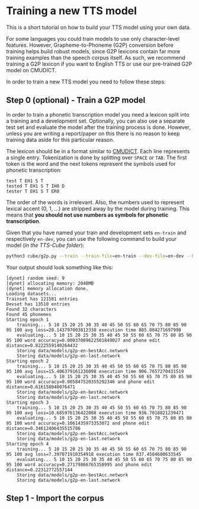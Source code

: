 # Training a new TTS model

This is a short tutorial on how to build your TTS model using your own data.

For some languages you could train models to use only character-level features. However, Grapheme-to-Phoneme (G2P) conversion before training helps build robust models, since G2P lexicons contain far more training examples than the speech corpus itself. As such, we recommend training a G2P lexicon if you want to English TTS or use our pre-trained G2P model on CMUDICT.  

In order to train a new TTS model you need to follow these steps:

## Step 0 (optional) - Train a G2P model

In order to train a phonetic transcription model you need a lexicon split into a training and a development set. Optionally, you can also use a separate test set and evaluate the model after the training process is done. However, unless you are writing a report/paper on this there is no reason to keep training data aside for this particular reason.

The lexicon should be in a format similar to [CMUDICT](https://github.com/cmusphinx/cmudict). Each line represents a single entry. Tokenization is done by splitting over `SPACE` or `TAB`. The first token is the word and the next tokens represent the symbols used for phonetic transcription:

```text
test T EH1 S T
tested T EH1 S T IH0 D
tester T EH1 S T ER0
```  

The order of the words is irrelevant. Also, the numbers used to represent lexical accent (0, 1, ...) are stripped away by the model during training. This means that **you should not use numbers as symbols for phonetic transcription**.

Given that you have named your train and development sets `en-train` and respectively `en-dev`, you can use the following command to build your model (*in the TTS-Cube folder*):

```bash
python3 cube/g2p.py --train --train-file=en-train --dev-file=en-dev --batch-size=100 --store=data/models/en-g2p --patience=20 
```

Your output should look something like this:

```text
[dynet] random seed: 9
[dynet] allocating memory: 2048MB
[dynet] memory allocation done.
Loading datasets...
Trainset has 121581 entries
Devset has 13510 entries
Found 32 characters
Found 45 phonemes
Starting epoch 1
    training... 5 10 15 20 25 30 35 40 45 50 55 60 65 70 75 80 85 90 95 100 avg loss=20.143797003812338 execution time 885.804271697998
    evaluating... 5 10 15 20 25 30 35 40 45 50 55 60 65 70 75 80 85 90 95 100 word accuracy=0.00037009622501849027 and phone edit distance=0.8222559140264432
    Storing data/models/g2p-en-bestAcc.network
    Storing data/models/g2p-en-last.network
Starting epoch 2
    training... 5 10 15 20 25 30 35 40 45 50 55 60 65 70 75 80 85 90 95 100 avg loss=15.406379161236098 execution time 906.7657270431519
    evaluating... 5 10 15 20 25 30 35 40 45 50 55 60 65 70 75 80 85 90 95 100 word accuracy=0.005847520355292346 and phone edit distance=0.616158040076471
    Storing data/models/g2p-en-bestAcc.network
    Storing data/models/g2p-en-last.network
Starting epoch 3
    training... 5 10 15 20 25 30 35 40 45 50 55 60 65 70 75 80 85 90 95 100 avg loss=10.685976136422088 execution time 936.7018821239471
    evaluating... 5 10 15 20 25 30 35 40 45 50 55 60 65 70 75 80 85 90 95 100 word accuracy=0.1061435973353072 and phone edit distance=0.34612406435515786
    Storing data/models/g2p-en-bestAcc.network
    Storing data/models/g2p-en-last.network
Starting epoch 4
    training... 5 10 15 20 25 30 35 40 45 50 55 60 65 70 75 80 85 90 95 100 avg loss=7.397071910354918 execution time 837.4504680633545
    evaluating... 5 10 15 20 25 30 35 40 45 50 55 60 65 70 75 80 85 90 95 100 word accuracy=0.27179866765358995 and phone edit distance=0.22312772557144
    Storing data/models/g2p-en-bestAcc.network
    Storing data/models/g2p-en-last.network
```

## Step 1 - Import the corpus

